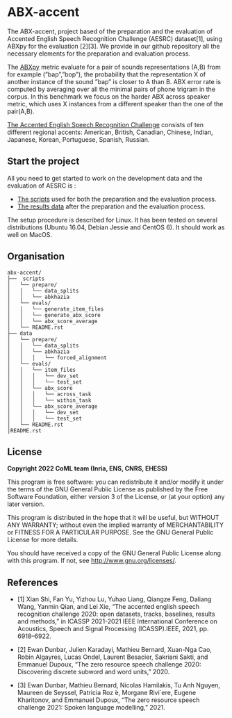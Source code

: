 ABX-accent 
==============
The ABX-accent, project based of the preparation and the evaluation of Accented English Speech Recognition Challenge (AESRC) dataset[1], using ABXpy for the evaluation [2][3]. We provide in our github repository all the necessary elements for the preparation and evaluation process.

The [ABXpy](https://docs.cognitive-ml.fr/ABXpy/)  metric evaluate for a pair of sounds representations (A,B) from for example (”bap”,”bop”), the probability that the representation X of another instance of the sound ”bap” is closer to A than B. ABX error rate is computed by averaging over all the minimal pairs of phone trigram in the corpus. 
In this benchmark we focus on the harder ABX across speaker metric, which uses X instances from a different speaker than the one of the pair(A,B).

[The Accented English Speech Recognition Challenge](https://arxiv.org/abs/2102.10233) consists of ten  different regional accents: American, British, Canadian, Chinese, Indian, Japanese, Korean, Portuguese, Spanish, Russian.

Start the project
-------------------
All you need to get started to work on the development data and the evaluation of AESRC is :

- [The scripts](https://github.com/bootphon/ABX-accent/tree/main/abx-accent/scripts) used for both the preparation and the evaluation process.
- [The results data](https://github.com/bootphon/ABX-accent/tree/main/abx-accent/data) after the preparation and the evaluation process.

The setup procedure is described for Linux. It has been tested on several distributions (Ubuntu 16.04, Debian Jessie and CentOS 6). It should work as well on MacOS.

Organisation
------------

```
abx-accent/
├──  scripts
│   └── prepare/
│   │   └── data_splits
│   │   └── abkhazia
│   └── evals/
│   │   └── generate_item_files
│   │   └── generate_abx_score
│   │   └── abx_score_average
│   └── README.rst
├── data
│   └── prepare/
│   │   └── data_splits
│   │   └── abkhazia
│   │   │   └── forced_alignment
│   └── evals/
│   │   └── item_files
│   │   │   └── dev_set
│   │   │   └── test_set
│   │   └── abx_score
│   │   │   └── across_task
│   │   │   └── within_task
│   │   └── abx_score_average
│   │   │   └── dev_set
│   │   │   └── test_set
│   └── README.rst
│README.rst
```

License
--------

**Copyright 2022 CoML team (Inria, ENS, CNRS, EHESS)**

This program is free software: you can redistribute it and/or modify
it under the terms of the GNU General Public License as published by
the Free Software Foundation, either version 3 of the License, or
(at your option) any later version.

This program is distributed in the hope that it will be useful,
but WITHOUT ANY WARRANTY; without even the implied warranty of
MERCHANTABILITY or FITNESS FOR A PARTICULAR PURPOSE.  See the
GNU General Public License for more details.

You should have received a copy of the GNU General Public License
along with this program.  If not, see <http://www.gnu.org/licenses/>.

References 
-----------
- [1] Xian Shi, Fan Yu, Yizhou Lu, Yuhao Liang, Qiangze Feng, Daliang Wang, Yanmin Qian, and Lei Xie, “The accented english speech recognition challenge 2020: open datasets, tracks, baselines, results and methods,” in ICASSP 2021-2021 IEEE International Conference on Acoustics, Speech and Signal Processing       (ICASSP).IEEE, 2021, pp. 6918–6922.
  
- [2] Ewan Dunbar, Julien Karadayi, Mathieu Bernard, Xuan-Nga Cao, Robin Algayres, Lucas Ondel, Laurent Besacier, Sakriani Sakti, and Emmanuel Dupoux, “The zero resource speech challenge 2020: Discovering discrete subword and word units,” 2020.

- [3] Ewan Dunbar, Mathieu Bernard, Nicolas Hamilakis, Tu Anh Nguyen, Maureen de Seyssel, Patricia Roz ́e, Morgane Rivi`ere, Eugene Kharitonov, and Emmanuel Dupoux, “The zero resource speech challenge 2021: Spoken language modelling,” 2021.



